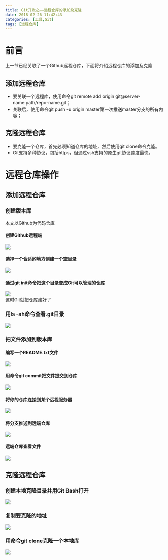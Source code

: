```yaml
---
title: Git开发之——远程仓库的添加及克隆
date: 2018-02-26 11:42:43
categories: [工具,Git]
tags: [远程仓库]
---
```

# 前言  
上一节已经关联了一个Github远程仓库，下面将介绍远程仓库的添加及克隆  

## 添加远程仓库  

- 要关联一个远程库，使用命令git remote add origin git@server-name:path/repo-name.git；  
- 关联后，使用命令git push -u origin master第一次推送master分支的所有内容；  

## 克隆远程仓库  

- 要克隆一个仓库，首先必须知道仓库的地址，然后使用git clone命令克隆。
- Git支持多种协议，包括https，但通过ssh支持的原生git协议速度最快。  

<!--more-->
   
# 远程仓库操作  
## 添加远程仓库 
### 创建版本库
本文以Github为代码仓库
#### 创建Github远程端
![][0]
#### 选择一个合适的地方创建一个空目录
![][1]  
#### 通过git init命令把这个目录变成Git可以管理的仓库  
![][2]  
这时Git就把仓库建好了  
### 用ls -ah命令查看.git目录
![][3]  
### 把文件添加到版本库  
#### 编写一个README.txt文件
![][4] 
#### 用命令git commit把文件提交到仓库
![][5]  
#### 将你的仓库连接到某个远程服务器 
![][6]
#### 将分支推送到远端仓库
![][7]
#### 远端仓库查看文件
![][8]

## 克隆远程仓库 

### 创建本地克隆目录并用Git Bash打开  
![][9]
### 复制要克隆的地址  
![][10]  
### 用命令git clone克隆一个本地库
![][11]  


[0]: https://raw.githubusercontent.com/PGzxc/images/master/blog-images/git-github-learn.png
[1]: https://raw.githubusercontent.com/PGzxc/images/master/blog-images/git-create-file.png
[2]: https://raw.githubusercontent.com/PGzxc/images/master/blog-images/git-init.png
[3]: https://raw.githubusercontent.com/PGzxc/images/master/blog-images/git-ls.png
[4]: https://raw.githubusercontent.com/PGzxc/images/master/blog-images/git-add-readme.png
[5]: https://raw.githubusercontent.com/PGzxc/images/master/blog-images/git-commit-readme.png
[6]: https://raw.githubusercontent.com/PGzxc/images/master/blog-images/git-remote-add.png
[7]: https://raw.githubusercontent.com/PGzxc/images/master/blog-images/git-push-origin.png
[8]: https://raw.githubusercontent.com/PGzxc/images/master/blog-images/git-has-show.png
[9]: https://raw.githubusercontent.com/PGzxc/images/master/blog-images/git-clone-bash.png
[10]: https://raw.githubusercontent.com/PGzxc/images/master/blog-images/git-clone-address.png
[11]: https://raw.githubusercontent.com/PGzxc/images/master/blog-images/git-clone-clone-ls.png